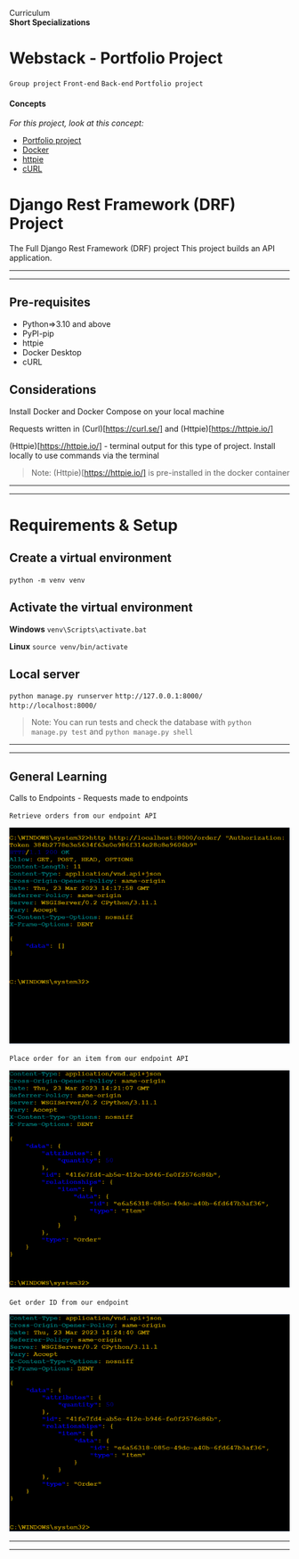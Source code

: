 Curriculum <br>
**Short Specializations** <br>

# Webstack - Portfolio Project

`Group project` `Front-end` `Back-end` `Portfolio project`

#### Concepts

_For this project, look at this concept:_

* [Portfolio project](https://www.intranet.alxswe.com/concepts/548)
* [Docker](https://docs.docker.com/)
* [httpie](https://www.httpie.io)
* [cURL](https://everything.curl.dev/)

# Django Rest Framework (DRF) Project
The Full Django Rest Framework (DRF) project
This project builds an API application.
***
***

## Pre-requisites
- Python=>3.10 and above
- PyPI-pip
- httpie
- Docker Desktop
- cURL

## Considerations
Install Docker and Docker Compose on your local machine

Requests written in (Curl)[https://curl.se/] and (Httpie)[https://httpie.io/]

(Httpie)[https://httpie.io/] - terminal output for this type of project. Install locally to use commands via the terminal
>Note: (Httpie)[https://httpie.io/] is pre-installed in the docker container
***
***

# Requirements & Setup

## Create a virtual environment
`python -m venv venv`

## Activate the virtual environment
**Windows**
`venv\Scripts\activate.bat`

**Linux**
`source venv/bin/activate`

## Local server

`python manage.py runserver`
`http://127.0.0.1:8000/`
`http://localhost:8000/`

>Note: You can run tests and check the database with `python manage.py test` and `python manage.py shell`
***
***

## General Learning

Calls to Endpoints - Requests made to endpoints

`Retrieve orders from our endpoint API`

![Retrieve Orders](/images/retrieve_orders.PNG)

`Place order for an item from our endpoint API`

![Place Order](/images/place_order.PNG)

`Get order ID from our endpoint`

![Get Order](/images/get_order_ID.PNG)
***
***
